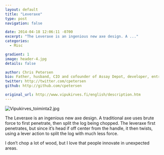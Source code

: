 ```yaml
---
layout: default
title: "Leveraxe"
type: post
navigation: false

date: 2014-04-18 12:06:11 -0700
excerpt: "The Leveraxe is an ingenious new axe design. A ..."
categories:
  - Misc

gradient: 1
image: header-4.jpg
details: false

author: Chris Petersen
bio: Father, husband, CIO and cofounder of Assay Depot, developer, entrepreneur and technologist.
twitter: http://twitter.com/cpetersen
github: http://github.com/cpetersen

original_url: http://www.vipukirves.fi/english/description.htm
---
```



  ![Vipukirves_toiminta2.jpg](/attachments/751db6627b1d77040c0ae6b52c742c0b/image.png)  

 The Leveraxe is an ingenious new axe design. A traditional axe uses brute force to first penetrate, then split the log being chopped. The leveraxe first penetrates, but since it’s head if off center from the handle, it then twists, using a lever action to split the log with much less force. 

 I don’t chop a lot of wood, but I love that people innovate in unexpected areas. 
